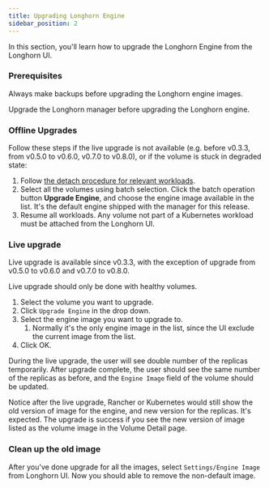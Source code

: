 ```yaml
---
title: Upgrading Longhorn Engine
sidebar_position: 2
---
```


In this section, you'll learn how to upgrade the Longhorn Engine from the Longhorn UI.

### Prerequisites

Always make backups before upgrading the Longhorn engine images.

Upgrade the Longhorn manager before upgrading the Longhorn engine.

### Offline Upgrades

Follow these steps if the live upgrade is not available (e.g. before v0.3.3, from v0.5.0 to v0.6.0, v0.7.0 to v0.8.0), or if the volume is stuck in degraded state:

1. Follow [the detach procedure for relevant workloads](../../../volumes-and-nodes/detaching-volumes).
2.  Select all the volumes using batch selection. Click the batch operation button **Upgrade Engine**, and choose the engine image available in the list. It's the default engine shipped with the manager for this release.
3. Resume all workloads. Any volume not part of a Kubernetes workload must be attached from the Longhorn UI.

### Live upgrade

Live upgrade is available since v0.3.3, with the exception of upgrade from v0.5.0 to v0.6.0 and v0.7.0 to v0.8.0.

Live upgrade should only be done with healthy volumes.

1. Select the volume you want to upgrade.
2. Click `Upgrade Engine` in the drop down.
3. Select the engine image you want to upgrade to.
    1. Normally it's the only engine image in the list, since the UI exclude the current image from the list.
4. Click OK.

During the live upgrade, the user will see double number of the replicas temporarily. After upgrade complete, the user should see the same number of the replicas as before, and the `Engine Image` field of the volume should be updated.

Notice after the live upgrade, Rancher or Kubernetes would still show the old version of image for the engine, and new version for the replicas. It's expected. The upgrade is success if you see the new version of image listed as the volume image in the Volume Detail page.

### Clean up the old image

After you've done upgrade for all the images, select `Settings/Engine Image` from Longhorn UI. Now you should able to remove the non-default image.
